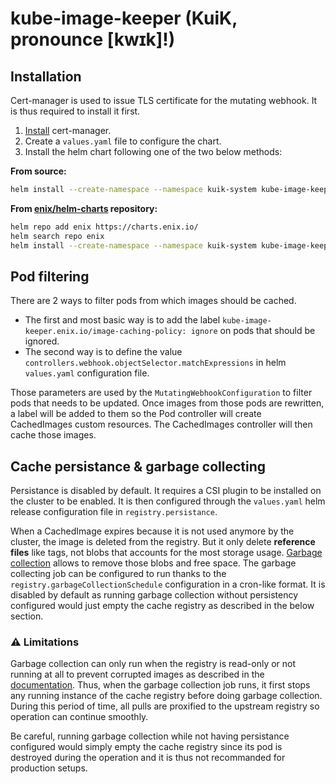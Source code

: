# kube-image-keeper (KuiK, pronounce [kwɪk]!)

## Installation

Cert-manager is used to issue TLS certificate for the mutating webhook. It is thus required to install it first.

1. [Install](https://cert-manager.io/docs/installation/) cert-manager.
1. Create a `values.yaml` file to configure the chart.
1. Install the helm chart following one of the two below methods:

**From source:**

```bash
helm install --create-namespace --namespace kuik-system kube-image-keeper --values=./values.yaml ./helm/kube-image-keeper/
```

**From [enix/helm-charts](https://github.com/enix/helm-charts) repository:**

```bash
helm repo add enix https://charts.enix.io/
helm search repo enix
helm install --create-namespace --namespace kuik-system kube-image-keeper --values=./values.yaml enix/kube-image-keeper
```

## Pod filtering

There are 2 ways to filter pods from which images should be cached.

- The first and most basic way is to add the label `kube-image-keeper.enix.io/image-caching-policy: ignore` on pods that should be ignored.
- The second way is to define the value `controllers.webhook.objectSelector.matchExpressions` in helm `values.yaml` configuration file.

Those parameters are used by the `MutatingWebhookConfiguration` to filter pods that needs to be updated. Once images from those pods are rewritten, a label will be added to them so the Pod controller will create CachedImages custom resources. The CachedImages controller will then cache those images.

## Cache persistance & garbage collecting

Persistance is disabled by default. It requires a CSI plugin to be installed on the cluster to be enabled. It is then configured through the `values.yaml` helm release configuration file in `registry.persistance`.

When a CachedImage expires because it is not used anymore by the cluster, the image is deleted from the registry. But it only delete **reference files** like tags, not blobs that accounts for the most storage usage. [Garbage collection](https://docs.docker.com/registry/garbage-collection/) allows to remove those blobs and free space. The garbage collecting job can be configured to run thanks to the `registry.garbageCollectionSchedule` configuration in a cron-like format. It is disabled by default as running garbage collection without persistency configured would just empty the cache registry as described in the below section.

### ⚠️ Limitations

Garbage collection can only run when the registry is read-only or not running at all to prevent corrupted images as described in the [documentation](https://docs.docker.com/registry/garbage-collection/). Thus, when the garbage collection job runs, it first stops any running instance of the cache registry before doing garbage collection. During this period of time, all pulls are proxified to the upstream registry so operation can continue smoothly.

Be careful, running garbage collection while not having persistance configured would simply empty the cache registry since its pod is destroyed during the operation and it is thus not recommanded for production setups.
